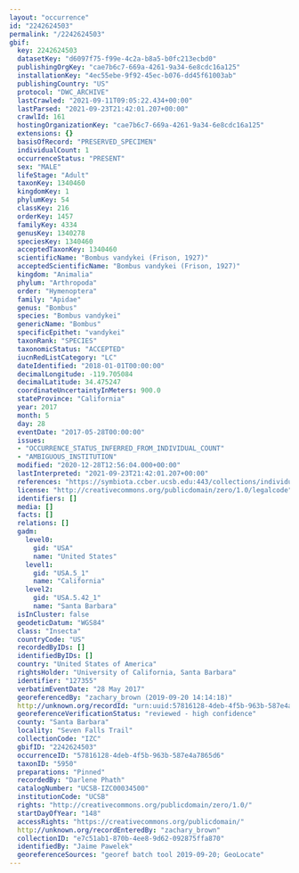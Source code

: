```yaml
---
layout: "occurrence"
id: "2242624503"
permalink: "/2242624503"
gbif:
  key: 2242624503
  datasetKey: "d6097f75-f99e-4c2a-b8a5-b0fc213ecbd0"
  publishingOrgKey: "cae7b6c7-669a-4261-9a34-6e8cdc16a125"
  installationKey: "4ec55ebe-9f92-45ec-b076-dd45f61003ab"
  publishingCountry: "US"
  protocol: "DWC_ARCHIVE"
  lastCrawled: "2021-09-11T09:05:22.434+00:00"
  lastParsed: "2021-09-23T21:42:01.207+00:00"
  crawlId: 161
  hostingOrganizationKey: "cae7b6c7-669a-4261-9a34-6e8cdc16a125"
  extensions: {}
  basisOfRecord: "PRESERVED_SPECIMEN"
  individualCount: 1
  occurrenceStatus: "PRESENT"
  sex: "MALE"
  lifeStage: "Adult"
  taxonKey: 1340460
  kingdomKey: 1
  phylumKey: 54
  classKey: 216
  orderKey: 1457
  familyKey: 4334
  genusKey: 1340278
  speciesKey: 1340460
  acceptedTaxonKey: 1340460
  scientificName: "Bombus vandykei (Frison, 1927)"
  acceptedScientificName: "Bombus vandykei (Frison, 1927)"
  kingdom: "Animalia"
  phylum: "Arthropoda"
  order: "Hymenoptera"
  family: "Apidae"
  genus: "Bombus"
  species: "Bombus vandykei"
  genericName: "Bombus"
  specificEpithet: "vandykei"
  taxonRank: "SPECIES"
  taxonomicStatus: "ACCEPTED"
  iucnRedListCategory: "LC"
  dateIdentified: "2018-01-01T00:00:00"
  decimalLongitude: -119.705084
  decimalLatitude: 34.475247
  coordinateUncertaintyInMeters: 900.0
  stateProvince: "California"
  year: 2017
  month: 5
  day: 28
  eventDate: "2017-05-28T00:00:00"
  issues:
  - "OCCURRENCE_STATUS_INFERRED_FROM_INDIVIDUAL_COUNT"
  - "AMBIGUOUS_INSTITUTION"
  modified: "2020-12-28T12:56:04.000+00:00"
  lastInterpreted: "2021-09-23T21:42:01.207+00:00"
  references: "https://symbiota.ccber.ucsb.edu:443/collections/individual/index.php?occid=127355"
  license: "http://creativecommons.org/publicdomain/zero/1.0/legalcode"
  identifiers: []
  media: []
  facts: []
  relations: []
  gadm:
    level0:
      gid: "USA"
      name: "United States"
    level1:
      gid: "USA.5_1"
      name: "California"
    level2:
      gid: "USA.5.42_1"
      name: "Santa Barbara"
  isInCluster: false
  geodeticDatum: "WGS84"
  class: "Insecta"
  countryCode: "US"
  recordedByIDs: []
  identifiedByIDs: []
  country: "United States of America"
  rightsHolder: "University of California, Santa Barbara"
  identifier: "127355"
  verbatimEventDate: "28 May 2017"
  georeferencedBy: "zachary_brown (2019-09-20 14:14:18)"
  http://unknown.org/recordId: "urn:uuid:57816128-4deb-4f5b-963b-587e4a7865d6"
  georeferenceVerificationStatus: "reviewed - high confidence"
  county: "Santa Barbara"
  locality: "Seven Falls Trail"
  collectionCode: "IZC"
  gbifID: "2242624503"
  occurrenceID: "57816128-4deb-4f5b-963b-587e4a7865d6"
  taxonID: "5950"
  preparations: "Pinned"
  recordedBy: "Darlene Phath"
  catalogNumber: "UCSB-IZC00034500"
  institutionCode: "UCSB"
  rights: "http://creativecommons.org/publicdomain/zero/1.0/"
  startDayOfYear: "148"
  accessRights: "https://creativecommons.org/publicdomain/"
  http://unknown.org/recordEnteredBy: "zachary_brown"
  collectionID: "e7c51ab1-870b-4ee8-9d62-092875ffa870"
  identifiedBy: "Jaime Pawelek"
  georeferenceSources: "georef batch tool 2019-09-20; GeoLocate"
---
```

